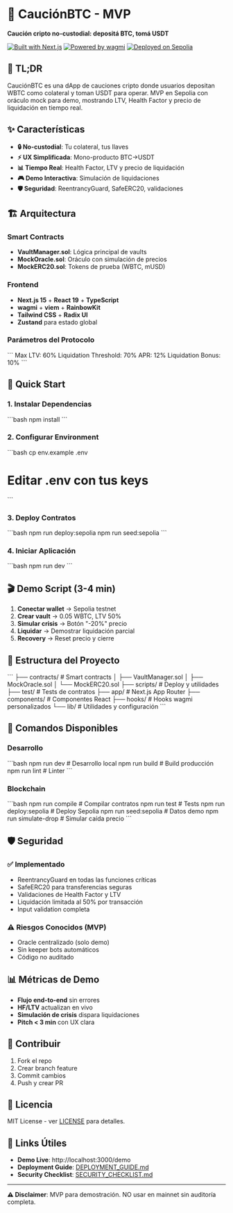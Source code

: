 # 🏦 CauciónBTC - MVP

**Caución cripto no-custodial: depositá BTC, tomá USDT**

[![Built with Next.js](https://img.shields.io/badge/Built%20with-Next.js-black?style=for-the-badge&logo=next.js)](https://nextjs.org/)
[![Powered by wagmi](https://img.shields.io/badge/Powered%20by-wagmi-purple?style=for-the-badge)](https://wagmi.sh/)
[![Deployed on Sepolia](https://img.shields.io/badge/Deployed%20on-Sepolia-blue?style=for-the-badge)](https://sepolia.etherscan.io/)

## 🎯 TL;DR

CauciónBTC es una dApp de cauciones cripto donde usuarios depositan WBTC como colateral y toman USDT para operar. MVP en Sepolia con oráculo mock para demo, mostrando LTV, Health Factor y precio de liquidación en tiempo real.

## ✨ Características

- **🔒 No-custodial**: Tu colateral, tus llaves
- **⚡ UX Simplificada**: Mono-producto BTC→USDT
- **📊 Tiempo Real**: Health Factor, LTV y precio de liquidación
- **🎮 Demo Interactiva**: Simulación de liquidaciones
- **🛡️ Seguridad**: ReentrancyGuard, SafeERC20, validaciones

## 🏗️ Arquitectura

### Smart Contracts
- **VaultManager.sol**: Lógica principal de vaults
- **MockOracle.sol**: Oráculo con simulación de precios
- **MockERC20.sol**: Tokens de prueba (WBTC, mUSD)

### Frontend
- **Next.js 15** + **React 19** + **TypeScript**
- **wagmi** + **viem** + **RainbowKit**
- **Tailwind CSS** + **Radix UI**
- **Zustand** para estado global

### Parámetros del Protocolo
\`\`\`
Max LTV: 60%
Liquidation Threshold: 70%
APR: 12%
Liquidation Bonus: 10%
\`\`\`

## 🚀 Quick Start

### 1. Instalar Dependencias
\`\`\`bash
npm install
\`\`\`

### 2. Configurar Environment
\`\`\`bash
cp env.example .env
# Editar .env con tus keys
\`\`\`

### 3. Deploy Contratos
\`\`\`bash
npm run deploy:sepolia
npm run seed:sepolia
\`\`\`

### 4. Iniciar Aplicación
\`\`\`bash
npm run dev
\`\`\`

## 🎬 Demo Script (3-4 min)

1. **Conectar wallet** → Sepolia testnet
2. **Crear vault** → 0.05 WBTC, LTV 50%
3. **Simular crisis** → Botón "-20%" precio
4. **Liquidar** → Demostrar liquidación parcial
5. **Recovery** → Reset precio y cierre

## 📁 Estructura del Proyecto

\`\`\`
├── contracts/           # Smart contracts
│   ├── VaultManager.sol
│   ├── MockOracle.sol
│   └── MockERC20.sol
├── scripts/            # Deploy y utilidades
├── test/              # Tests de contratos
├── app/               # Next.js App Router
├── components/        # Componentes React
├── hooks/             # Hooks wagmi personalizados
└── lib/               # Utilidades y configuración
\`\`\`

## 🔧 Comandos Disponibles

### Desarrollo
\`\`\`bash
npm run dev          # Desarrollo local
npm run build        # Build producción
npm run lint         # Linter
\`\`\`

### Blockchain
\`\`\`bash
npm run compile      # Compilar contratos
npm run test         # Tests
npm run deploy:sepolia    # Deploy Sepolia
npm run seed:sepolia      # Datos demo
npm run simulate-drop     # Simular caída precio
\`\`\`

## 🛡️ Seguridad

### ✅ Implementado
- ReentrancyGuard en todas las funciones críticas
- SafeERC20 para transferencias seguras
- Validaciones de Health Factor y LTV
- Liquidación limitada al 50% por transacción
- Input validation completa

### ⚠️ Riesgos Conocidos (MVP)
- Oracle centralizado (solo demo)
- Sin keeper bots automáticos
- Código no auditado

## 📊 Métricas de Demo

- **Flujo end-to-end** sin errores
- **HF/LTV** actualizan en vivo
- **Simulación de crisis** dispara liquidaciones
- **Pitch < 3 min** con UX clara

## 🤝 Contribuir

1. Fork el repo
2. Crear branch feature
3. Commit cambios
4. Push y crear PR

## 📄 Licencia

MIT License - ver [LICENSE](LICENSE) para detalles.

## 🔗 Links Útiles

- **Demo Live**: http://localhost:3000/demo
- **Deployment Guide**: [DEPLOYMENT_GUIDE.md](DEPLOYMENT_GUIDE.md)
- **Security Checklist**: [SECURITY_CHECKLIST.md](SECURITY_CHECKLIST.md)

---

**⚠️ Disclaimer**: MVP para demostración. NO usar en mainnet sin auditoría completa.
